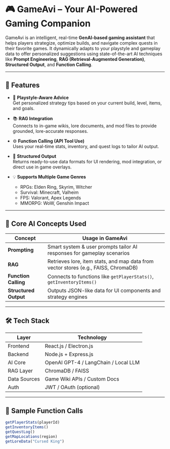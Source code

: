 # 🎮 GameAvi – Your AI-Powered Gaming Companion

GameAvi is an intelligent, real-time **GenAI-based gaming assistant** that helps players strategize, optimize builds, and navigate complex quests in their favorite games. It dynamically adapts to your playstyle and gameplay data to offer personalized suggestions using state-of-the-art AI techniques like **Prompt Engineering**, **RAG (Retrieval-Augmented Generation)**, **Structured Output**, and **Function Calling**.

---

## 🚀 Features

- 🎯 **Playstyle-Aware Advice**  
  Get personalized strategy tips based on your current build, level, items, and goals.

- 📚 **RAG Integration**  
  Connects to in-game wikis, lore documents, and mod files to provide grounded, lore-accurate responses.

- ⚙️ **Function Calling (API Tool Use)**  
  Uses your real-time stats, inventory, and quest logs to tailor AI output.

- 🧾 **Structured Output**  
  Returns ready-to-use data formats for UI rendering, mod integration, or direct use in game overlays.

- 💡 **Supports Multiple Game Genres**
  - RPGs: Elden Ring, Skyrim, Witcher
  - Survival: Minecraft, Valheim
  - FPS: Valorant, Apex Legends
  - MMORPG: WoW, Genshin Impact

---

## 🧠 Core AI Concepts Used

| Concept            | Usage in GameAvi                                                                 |
|--------------------|----------------------------------------------------------------------------------|
| **Prompting**       | Smart system & user prompts tailor AI responses for gameplay scenarios           |
| **RAG**             | Retrieves lore, item stats, and map data from vector stores (e.g., FAISS, ChromaDB) |
| **Function Calling**| Connects to functions like `getPlayerStats()`, `getInventoryItems()`             |
| **Structured Output** | Outputs JSON-like data for UI components and strategy engines                   |

---

## 🛠️ Tech Stack

| Layer        | Technology                  |
|--------------|-----------------------------|
| Frontend     | React.js / Electron.js      |
| Backend      | Node.js + Express.js        |
| AI Core      | OpenAI GPT-4 / LangChain / Local LLM |
| RAG Layer    | ChromaDB / FAISS            |
| Data Sources | Game Wiki APIs / Custom Docs |
| Auth         | JWT / OAuth (optional)      |

---

## 🔧 Sample Function Calls

```js
getPlayerStats(playerId)
getInventoryItems()
getQuestLog()
getMapLocations(region)
getLoreData("Cursed King")
